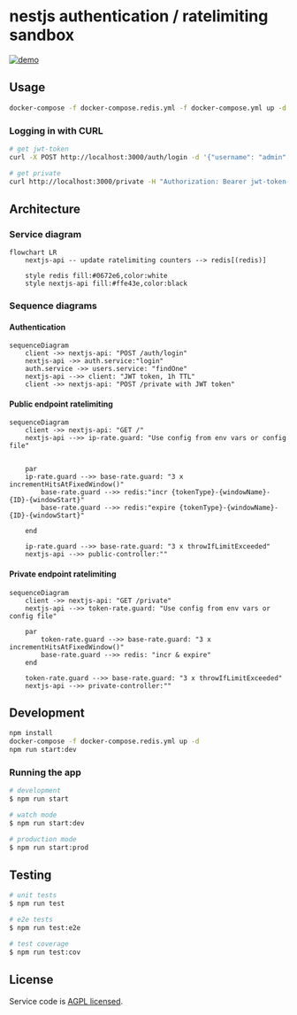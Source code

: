 # nestjs authentication / ratelimiting sandbox

[![demo](https://img.youtube.com/vi/UY5tYPs6bmg/maxresdefault.jpg)](https://www.youtube.com/watch?v=3efkQ7wpRtE)

## Usage
```bash
docker-compose -f docker-compose.redis.yml -f docker-compose.yml up -d && open "http://localhost:3000"
```

### Logging in with CURL
```bash
# get jwt-token
curl -X POST http://localhost:3000/auth/login -d '{"username": "admin", "password": "pass"}' -H "Content-Type: application/json"

# get private
curl http://localhost:3000/private -H "Authorization: Bearer jwt-token-here"
```


## Architecture

### Service diagram

```mermaid
flowchart LR
    nextjs-api -- update ratelimiting counters --> redis[(redis)]

    style redis fill:#0672e6,color:white
    style nextjs-api fill:#ffe43e,color:black
```
### Sequence diagrams
#### Authentication

```mermaid
sequenceDiagram
    client ->> nextjs-api: "POST /auth/login"
    nextjs-api ->> auth.service:"login"
    auth.service ->> users.service: "findOne"
    nextjs-api -->> client: "JWT token, 1h TTL"
    client ->> nextjs-api: "POST /private with JWT token"    
```
#### Public endpoint ratelimiting

```mermaid
sequenceDiagram
    client ->> nextjs-api: "GET /"
    nextjs-api -->> ip-rate.guard: "Use config from env vars or config file"
    
    
    par
    ip-rate.guard -->> base-rate.guard: "3 x incrementHitsAtFixedWindow()"
        base-rate.guard -->> redis:"incr {tokenType}-{windowName}-{ID}-{windowStart}"  
        base-rate.guard -->> redis:"expire {tokenType}-{windowName}-{ID}-{windowStart}"  
    
    end
    
    ip-rate.guard -->> base-rate.guard: "3 x throwIfLimitExceeded"
    nextjs-api -->> public-controller:""
```


#### Private endpoint ratelimiting

```mermaid
sequenceDiagram
    client ->> nextjs-api: "GET /private"
    nextjs-api -->> token-rate.guard: "Use config from env vars or config file"
    
    par
        token-rate.guard -->> base-rate.guard: "3 x incrementHitsAtFixedWindow()"
        base-rate.guard -->> redis: "incr & expire"
    end
    
    token-rate.guard -->> base-rate.guard: "3 x throwIfLimitExceeded"
    nextjs-api -->> private-controller:""
```


## Development

```bash
npm install
docker-compose -f docker-compose.redis.yml up -d
npm run start:dev
```

### Running the app

```bash
# development
$ npm run start

# watch mode
$ npm run start:dev

# production mode
$ npm run start:prod
```

## Testing

```bash
# unit tests
$ npm run test

# e2e tests
$ npm run test:e2e

# test coverage
$ npm run test:cov
```

## License

Service code is [AGPL licensed](LICENSE).
